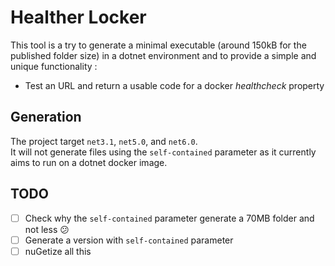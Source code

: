 # Healther Locker

This tool is a try to generate a minimal executable (around 150kB for the published folder size) in a dotnet environment and to provide a simple and unique functionality :

* Test an URL and return a usable code for a docker _healthcheck_ property

## Generation

The project target `net3.1`, `net5.0`, and `net6.0`.  
It will not generate files using the `self-contained` parameter as it currently aims to run on a dotnet docker image.

## TODO

* [ ] Check why the `self-contained` parameter generate a 70MB folder and not less :confused:
* [ ] Generate a version with `self-contained` parameter
* [ ] nuGetize all this
